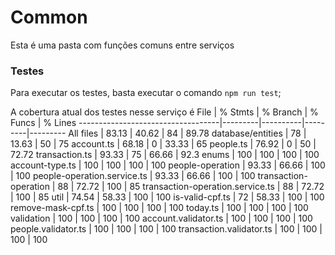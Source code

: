 # Common

Esta é uma pasta com funções comuns entre serviços

### Testes

Para executar os testes, basta executar o comando `npm run test`;

A cobertura atual dos testes nesse serviço é
File | % Stmts | % Branch | % Funcs | % Lines
-----------------------------------|---------|----------|---------|---------
All files | 83.13 | 40.62 | 84 | 89.78
database/entities | 78 | 13.63 | 50 | 75
account.ts | 68.18 | 0 | 33.33 | 65
people.ts | 76.92 | 0 | 50 | 72.72
transaction.ts | 93.33 | 75 | 66.66 | 92.3
enums | 100 | 100 | 100 | 100
account-type.ts | 100 | 100 | 100 | 100
people-operation | 93.33 | 66.66 | 100 | 100
people-operation.service.ts | 93.33 | 66.66 | 100 | 100
transaction-operation | 88 | 72.72 | 100 | 85
transaction-operation.service.ts | 88 | 72.72 | 100 | 85
util | 74.54 | 58.33 | 100 | 100
is-valid-cpf.ts | 72 | 58.33 | 100 | 100
remove-mask-cpf.ts | 100 | 100 | 100 | 100
today.ts | 100 | 100 | 100 | 100
validation | 100 | 100 | 100 | 100
account.validator.ts | 100 | 100 | 100 | 100
people.validator.ts | 100 | 100 | 100 | 100
transaction.validator.ts | 100 | 100 | 100 | 100
